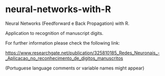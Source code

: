 # neural-networks-with-R

Neural Networks (Feedforward e Back Propagation) with R.

Application to recognition of manuscript digits.

For further information please check the following link:

https://www.researchgate.net/publication/325810185_Redes_Neuronais_-_Aplicacao_no_reconhecimento_de_digitos_manuscritos

(Portuguese language comments or variable names might appear)
